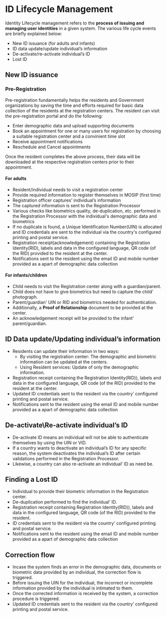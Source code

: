 # ID Lifecycle Management

Identity Lifecycle management refers to the **process of issuing and managing user identities** in a given system. 
The various life cycle events are briefly explained below:

* New ID issuance (for adults and infants)
* ID data update/update individual’s information
* De-activate/re-activate individual’s ID
* Lost ID

## New ID issuance 

### Pre-Registration
Pre-registration fundamentally helps the residents and Government organizations by saving the time and efforts required for basic data collection of the residents at the registration centers. The resident can visit the pre-registration portal and do the following:
* Enter demographic data and upload supporting documents
* Book an appointment for one or many users for registration by choosing a suitable registration center and a convinient time slot
* Receive appointment notifications
* Reschedule and Cancel appointments

Once the resident completes the above process, their data will be downloaded at the respective registration centers prior to their appointment.

#### For adults
-	Resident/individual needs to visit a registration center
-	Provide required information to register themselves in MOSIP (first time)
-	Registration officer captures’ individual’s information
-	The captured information is sent to the Registration Processor
-	Various checks like biometrics quality, de-duplication, etc. performed in the Registration Processor with the individual's demographic data and biometrics
-	If no duplicate is found, a Unique Identification Number(UIN) is allocated and ID credentials are sent to the individual via the country's configured printing and postal service.
-	Registration receipt(acknowledgement) containing the Registration Identity(RID), labels and data in the configured language, QR code (of the RID) provided to the resident at the center.
-	Notifications sent to the resident using the email ID and mobile number provided as a apart of demographic data collection

#### For infants/children

-	Child needs to visit the Registration center along with a guardian/parent.
-	Child does not have to give biometrics but need to capture the child' photograph.
-	Parent/guardian' UIN or RID and biometrics needed for authentication.
-	Additionally, a **Proof of Relationship** document to be provided at the center.
-	An acknowledgement receipt will be provided to the infant' parent/guardian.

## ID Data update/Updating individual’s information

-	Residents can update their information in two ways:
    * By visiting the registration center: The demographic and biometric information can be updated at the centers.
    * Using Resident services: Update of only the demographic information.
-  Registration receipt containing the Registration Identity(RID)), labels and data in the configured language, QR code (of the RID) provided to the resident at the center.
-	Updated ID credentials sent to the resident via the country’ configured printing and postal service.
-	Notifications sent to the resident using the email ID and mobile number provided as a apart of demographic data collection

## De-activate\Re-activate individual’s ID

-	De-activate ID means an individual will not be able to authenticate themselves by using the UIN or VID. 
-	If a country wants to deactivate an individual’s ID for any specific reason, the system deactivates the individual’s ID after certain validations performed in the Registration Processor.
-	 Likewise, a country can also re-activate an individual’ ID as need be.

## Finding a Lost ID
-	Individual to provide their biometric information in the Registration center.
-  De-duplication performed to find the individual' ID.
-  Registration receipt containing Registration Identity(RID)), labels and data in the configured language, QR code (of the RID) provided to the resident.
-  ID credentials sent to the resident via the country’ configured printing and postal service.
- Notifications sent to the resident using the email ID and mobile number provided as a apart of demographic data collection

## Correction flow
- Incase the system finds an error in the demographic data, documents or biometric data provided by an individual, the correction flow is triggered.
- Before issuing the UIN for the individual, the incorrect or incomplete information provided by the individual is intimated to them.
- Once the corrected information is received by the system, a correction procedure is triggered.
- Updated ID credentials sent to the resident via the country’ configured printing and postal service.
   



